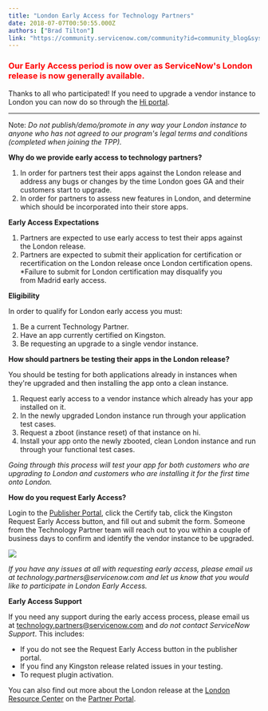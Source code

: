 ```yaml
---
title: "London Early Access for Technology Partners"
date: 2018-07-07T00:50:55.000Z
authors: ["Brad Tilton"]
link: "https://community.servicenow.com/community?id=community_blog&sys_id=d581de43db8f9fc4a8562926ca9619a1"
---
```

<h3 style="color: red;">Our Early Access period is now over as ServiceNow&#39;s London release is now generally available. </h3>
<p>Thanks to all who participated! If you need to upgrade a vendor instance to London you can now do so through the <a href="https://hi.service-now.com/hisp" rel="nofollow">Hi portal</a>.</p>
<hr />
<p>Note: <em>Do not publish/demo/promote in any way your London instance to anyone who has not agreed to our program&#39;s legal terms and conditions (completed when joining the TPP).</em></p>
<p><strong>Why do we provide early access to technology partners?</strong></p>
<ol><li>In order for partners test their apps against the London release and address any bugs or changes by the time London goes GA and their customers start to upgrade.</li><li>In order for partners to assess new features in London, and determine which should be incorporated into their store apps.</li></ol>
<p><strong>Early Access Expectations</strong></p>
<ol><li>Partners are expected to use early access to test their apps against the London release.</li><li>Partners are expected to submit their application for certification or recertification on the London release once London certification opens. *Failure to submit for London certification may disqualify you from Madrid early access.</li></ol>
<p><strong>Eligibility<br /></strong></p>
<p>In order to qualify for London early access you must:</p>
<ol><li>Be a current Technology Partner.</li><li>Have an app currently certified on Kingston.</li><li>Be requesting an upgrade to a single vendor instance.</li></ol>
<p><strong>How should partners be testing their apps in the London release?</strong></p>
<p>You should be testing for both applications already in instances when they&#39;re upgraded and then installing the app onto a clean instance.</p>
<ol><li>Request early access to a vendor instance which already has your app installed on it.</li><li>In the newly upgraded London instance run through your application test cases.</li><li>Request a zboot (instance reset) of that instance on hi.</li><li>Install your app onto the newly zbooted, clean London instance and run through your functional test cases.</li></ol>
<p><em>Going through this process will test your app for both customers who are upgrading to London and customers who are installing it for the first time onto London.</em> </p>
<p><strong>How do you request Early Access?</strong></p>
<p>Login to the <a title="pp.servicenow.com/" href="https://tpp.servicenow.com/" rel="nofollow">Publisher Portal</a>, click the Certify tab, click the Kingston Request Early Access button, and fill out and submit the form. Someone from the Technology Partner team will reach out to you within a couple of business days to confirm and identify the vendor instance to be upgraded.</p>
<p><img style="max-width: 100%; max-height: 480px;" src="c7dfc2cbdb4f9fc4a8562926ca961934.iix" /></p>
<p><em>If you have any issues at all with requesting early access, please email us at technology.partners&#64;servicenow.com and let us know that you would like to participate in London Early Access. </em></p>
<p><strong>Early Access Support</strong></p>
<p>If you need any support during the early access process, please email us at <a class="jive-link-email-small" title="k-email-small" href="mailto:technology.partners&#64;servicenow.com" rel="nofollow">technology.partners&#64;servicenow.com</a> and <em>do not contact ServiceNow Support</em>. This includes:</p>
<ul><li>If you do not see the Request Early Access button in the publisher portal.</li><li>If you find any Kingston release related issues in your testing.</li><li>To request plugin activation.</li></ul>
<p>You can also find out more about the London release at the <a href="https://partnerportal.service-now.com/portalapp/kb_view.do?sysparm_article&#61;KB0011718" rel="nofollow">London Resource Center</a> on the <a href="https://partnerportal.service-now.com/" rel="nofollow">Partner Portal</a>.</p>